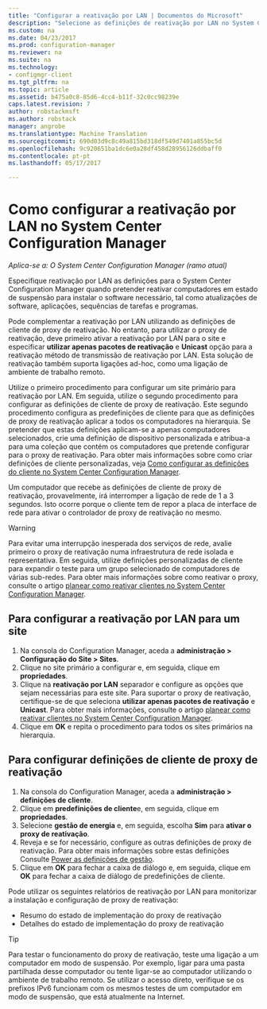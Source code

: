 ```yaml
---
title: "Configurar a reativação por LAN | Documentos do Microsoft"
description: "Selecione as definições de reativação por LAN no System Center Configuration Manager."
ms.custom: na
ms.date: 04/23/2017
ms.prod: configuration-manager
ms.reviewer: na
ms.suite: na
ms.technology:
- configmgr-client
ms.tgt_pltfrm: na
ms.topic: article
ms.assetid: b475a0c8-85d6-4cc4-b11f-32c0cc98239e
caps.latest.revision: 7
author: robstackmsft
ms.author: robstack
manager: angrobe
ms.translationtype: Machine Translation
ms.sourcegitcommit: 690d03d9c8c49a815bd318df549d7401a855bc5d
ms.openlocfilehash: 9c920651ba1dc6e0a28df458d28956126ddbaff0
ms.contentlocale: pt-pt
ms.lasthandoff: 05/17/2017

---
```

# <a name="how-to-configure-wake-on-lan-in-system-center-configuration-manager"></a>Como configurar a reativação por LAN no System Center Configuration Manager

*Aplica-se a: O System Center Configuration Manager (ramo atual)*

Especifique reativação por LAN as definições para o System Center Configuration Manager quando pretender reativar computadores em estado de suspensão para instalar o software necessário, tal como atualizações de software, aplicações, sequências de tarefas e programas.

Pode complementar a reativação por LAN utilizando as definições de cliente de proxy de reativação. No entanto, para utilizar o proxy de reativação, deve primeiro ativar a reativação por LAN para o site e especificar **utilizar apenas pacotes de reativação** e **Unicast** opção para a reativação método de transmissão de reativação por LAN. Esta solução de reativação também suporta ligações ad-hoc, como uma ligação de ambiente de trabalho remoto.

Utilize o primeiro procedimento para configurar um site primário para reativação por LAN. Em seguida, utilize o segundo procedimento para configurar as definições de cliente de proxy de reativação. Este segundo procedimento configura as predefinições de cliente para que as definições de proxy de reativação aplicar a todos os computadores na hierarquia. Se pretender que estas definições aplicam-se a apenas computadores selecionados, crie uma definição de dispositivo personalizada e atribua-a para uma coleção que contém os computadores que pretende configurar para o proxy de reativação. Para obter mais informações sobre como criar definições de cliente personalizadas, veja [Como configurar as definições do cliente no System Center Configuration Manager](../../../core/clients/deploy/configure-client-settings.md).

Um computador que recebe as definições de cliente de proxy de reativação, provavelmente, irá interromper a ligação de rede de 1 a 3 segundos. Isto ocorre porque o cliente tem de repor a placa de interface de rede para ativar o controlador de proxy de reativação no mesmo.

> [!WARNING]
> Para evitar uma interrupção inesperada dos serviços de rede, avalie primeiro o proxy de reativação numa infraestrutura de rede isolada e representativa. Em seguida, utilize definições personalizadas de cliente para expandir o teste para um grupo selecionado de computadores de várias sub-redes. Para obter mais informações sobre como reativar o proxy, consulte o artigo [planear como reativar clientes no System Center Configuration Manager](../../../core/clients/deploy/plan/plan-wake-up-clients.md).

## <a name="to-configure-wake-on-lan-for-a-site"></a>Para configurar a reativação por LAN para um site

1. Na consola do Configuration Manager, aceda a **administração > Configuração do Site > Sites**.
2. Clique no site primário a configurar e, em seguida, clique em **propriedades**.
3. Clique na **reativação por LAN** separador e configure as opções que sejam necessárias para este site. Para suportar o proxy de reativação, certifique-se de que seleciona **utilizar apenas pacotes de reativação** e **Unicast**. Para obter mais informações, consulte o artigo [planear como reativar clientes no System Center Configuration Manager](../../../core/clients/deploy/plan/plan-wake-up-clients.md).
4. Clique em **OK** e repita o procedimento para todos os sites primários na hierarquia.

## <a name="to-configure-wake-up-proxy-client-settings"></a>Para configurar definições de cliente de proxy de reativação

1. Na consola do Configuration Manager, aceda a **administração > definições de cliente**.
2. Clique em **predefinições de cliente**e, em seguida, clique em **propriedades**.
3. Selecione **gestão de energia** e, em seguida, escolha **Sim** para **ativar o proxy de reativação**.
4. Reveja e se for necessário, configure as outras definições de proxy de reativação. Para obter mais informações sobre estas definições Consulte [Power as definições de gestão](../../../core/clients/deploy/about-client-settings.md#power-management).
5. Clique em **OK** para fechar a caixa de diálogo e, em seguida, clique em **OK** para fechar a caixa de diálogo de predefinições de cliente.

Pode utilizar os seguintes relatórios de reativação por LAN para monitorizar a instalação e configuração de proxy de reativação:

- Resumo do estado de implementação do proxy de reativação
- Detalhes do estado de implementação do proxy de reativação

> [!TIP]
> Para testar o funcionamento do proxy de reativação, teste uma ligação a um computador em modo de suspensão. Por exemplo, ligar para uma pasta partilhada desse computador ou tente ligar-se ao computador utilizando o ambiente de trabalho remoto. Se utilizar o acesso direto, verifique se os prefixos IPv6 funcionam com os mesmos testes de um computador em modo de suspensão, que está atualmente na Internet.

